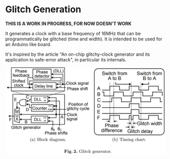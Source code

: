 # Glitch Generation

**THIS IS A WORK IN PROGRESS, FOR NOW DOESN'T WORK**

It generates a clock with a base frequency of 16MHz that can be programmatically
be glitched (time and width). It is intended to be used for an Arduino like
board.

It's inspired by the article "An on-chip glitchy-clock generator and its application to safe-error attack",
in particular its internals.

![](gg.png)

